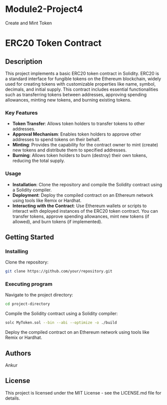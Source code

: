 # Module2-Project4
 Create and Mint Token
 # ERC20 Token Contract

## Description

This project implements a basic ERC20 token contract in Solidity. ERC20 is a standard interface for fungible tokens on the Ethereum blockchain, widely used for creating tokens with customizable properties like name, symbol, decimals, and initial supply. This contract includes essential functionalities such as transferring tokens between addresses, approving spending allowances, minting new tokens, and burning existing tokens.

### Key Features

- **Token Transfer**: Allows token holders to transfer tokens to other addresses.
- **Approval Mechanism**: Enables token holders to approve other addresses to spend tokens on their behalf.
- **Minting**: Provides the capability for the contract owner to mint (create) new tokens and distribute them to specified addresses.
- **Burning**: Allows token holders to burn (destroy) their own tokens, reducing the total supply.

### Usage

- **Installation**: Clone the repository and compile the Solidity contract using a Solidity compiler.
- **Deployment**: Deploy the compiled contract on an Ethereum network using tools like Remix or Hardhat.
- **Interacting with the Contract**: Use Ethereum wallets or scripts to interact with deployed instances of the ERC20 token contract. You can transfer tokens, approve spending allowances, mint new tokens (if allowed), and burn tokens (if implemented).

## Getting Started

### Installing

Clone the repository:
```bash
git clone https://github.com/your/repository.git
```

### Executing program
Navigate to the project directory:

```bash
cd project-directory
```

Compile the Solidity contract using a Solidity compiler:

```bash
solc MyToken.sol --bin --abi --optimize -o ./build
```

Deploy the compiled contract on an Ethereum network using tools like Remix or Hardhat.

## Authors
Ankur

## License
This project is licensed under the MIT License - see the LICENSE.md file for details.
